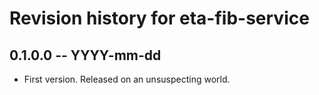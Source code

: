 # Revision history for eta-fib-service

## 0.1.0.0  -- YYYY-mm-dd

* First version. Released on an unsuspecting world.
